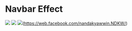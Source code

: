 # Navbar Effect

![](https://img.shields.io/badge/HTML-5-green.svg)
![](https://img.shields.io/badge/CSS-3-red.svg)
![](https://img.shields.io/badge/Facebook-profile-blue.svg)(https://web.facebook.com/nandakyawwin.NDKW/)
